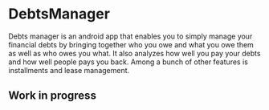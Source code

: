 # DebtsManager
Debts manager is an android app that enables you to simply manage your financial debts by bringing together who you owe and what you owe them as well as who owes you what. It also analyzes how well you pay your debts and how well people pays you back. Among a bunch of other features is installments and lease management.  

## Work in progress 
